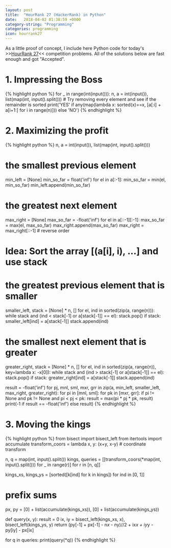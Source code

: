 ```yaml
---
layout: post
title:  "HourRank 27 (HackerRank) in Python"
date:   2018-04-02 01:38:59 +0000
category-string: "Programming"
categories: programming
icon: hourrank27
---
```


As a little proof of concept, I include here Python code for today's >>[HourRank 27](https://www.hackerrank.com/contests/hourrank-27/challenges)<< competition problems. All of the solutions below are fast enough and got "Accepted".

# 1. Impressing the Boss

{% highlight python %}
for _ in range(int(input())):
    n, a = int(input()), list(map(int, input().split()))
    # Try removing every element and see if the remainder is sorted
    print('YES' if any(map(lambda x: sorted(x)==x, [a[:i] + a[i+1:] for i in range(n)])) else 'NO')
{% endhighlight %}


# 2. Maximizing the profit
{% highlight python %}
n, a = int(input()), list(map(int, input().split()))

# the smallest previous element
min_left = [None]
min_so_far = float('inf')
for el in a[:-1]:
    min_so_far = min(el, min_so_far)
    min_left.append(min_so_far)

# the greatest next element
max_right = [None]
max_so_far = -float('inf')
for el in a[::-1][:-1]:
    max_so_far = max(el, max_so_far)
    max_right.append(max_so_far)
max_right = max_right[::-1] # reverse order

# Idea: Sort the array [(a[i], i), ...] and use stack
#
# the greatest previous element that is smaller
smaller_left, stack = [None] * n, []
for el, ind in sorted(zip(a, range(n))):
    while stack and (ind < stack[-1] or a[stack[-1]] == el):
        stack.pop()
    if stack:
        smaller_left[ind] = a[stack[-1]]
    stack.append(ind)

# the smallest next element that is greater
greater_right, stack = [None] * n, []
for el, ind in sorted(zip(a, range(n)), key=lambda x: -x[0]):
    while stack and (ind > stack[-1] or a[stack[-1]] == el):
        stack.pop()
    if stack:
        greater_right[ind] = a[stack[-1]]
    stack.append(ind)

result = -float('inf')
for pj, mnl, sml, mxr, grr in zip(a, min_left, smaller_left, max_right, greater_right):
    for pi in [mnl, sml]:
        for pk in [mxr, grr]:
            if pi != None and pk != None and pi < pj < pk:
                result = max(pi * pj * pk, result)
print(-1 if result == -float('inf') else result)
{% endhighlight %}

# 3. Moving the kings

{% highlight python %}
from bisect import bisect_left
from itertools import accumulate
transform_coors = lambda x, y: (x+y, x-y) # coordinate transform

n, q = map(int, input().split())
kings, queries = [[transform_coors(*map(int, input().split())) for _ in range(r)] for r in [n, q]]

kings_xs, kings_ys = [sorted([k[ind] for k in kings]) for ind in [0, 1]]
# prefix sums
px, py = [0] + list(accumulate(kings_xs)), [0] + list(accumulate(kings_ys))

def query(x, y):
    result = 0
    ix, iy = bisect_left(kings_xs, x), bisect_left(kings_ys, y)
    return (py[-1] + px[-1] - n*x - n*y)//2 + ix*x + iy*y - py[iy] - px[ix]

for q in queries:
    print(query(*q))
{% endhighlight %}
